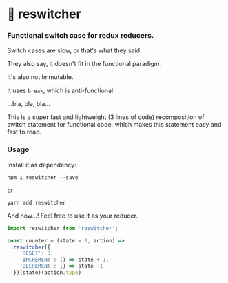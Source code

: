 # 🍭 reswitcher

### Functional switch case for redux reducers.

Switch cases are slow, or that's what they said.

They also say, it doesn't fit in the functional paradigm. 

It's also not Immutable.

It uses `break`, which is anti-functional.

...bla, bla, bla...

This is a super fast and lightweight (3 lines of code) recomposition of switch statement for functional code, which makes this statement easy and fast to read.

### Usage 

Install it as dependency:

`npm i reswitcher --save`

or 

`yarn add reswitcher`

And now...! Feel free to use it as your reducer.

```javascript
import reswitcher from 'reswitcher';

const counter = (state = 0, action) =>
  reswitcher({
    'RESET': 0,
    'INCREMENT': () => state + 1,
    'DECREMENT': () => state -1
  })(state)(action.type)
```
